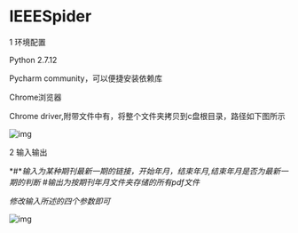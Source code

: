 # IEEESpider

1 环境配置

Python 2.7.12

Pycharm community，可以便捷安装依赖库

Chrome浏览器

Chrome driver,附带文件中有，将整个文件夹拷贝到c盘根目录，路径如下图所示

![img](file:///C:/Users/ADMINI~1/AppData/Local/Temp/msohtmlclip1/01/clip_image002.jpg)

 

2 输入输出

*#**输入为某种期刊最新一期的链接，开始年月，结束年月,结束年月是否为最新一期的判断 #输出为按期刊年月文件夹存储的所有pdf文件*

*修改输入所述的四个参数即可*

![img](file:///C:/Users/ADMINI~1/AppData/Local/Temp/msohtmlclip1/01/clip_image004.jpg)